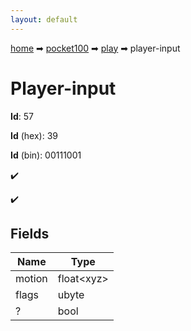 ```yaml
---
layout: default
---
```


[home](/) ➡ [pocket100](/protocol/pocket100) ➡ [play](/protocol/pocket100/play) ➡ player-input

# Player-input

**Id**: 57

**Id** (hex): 39

**Id** (bin): 00111001

✔️

✔️

## Fields

Name | Type
---|---
motion | float&lt;xyz&gt;
flags | ubyte
? | bool

